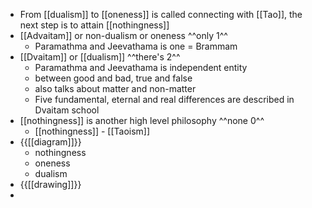 - From [[dualism]] to [[oneness]] is called connecting with [[Tao]], the next step is to attain [[nothingness]]
- [[Advaitam]] or non-dualism or oneness ^^only 1^^
    - Paramathma and Jeevathama is one = Brammam
- [[Dvaitam]] or [[dualism]] ^^there's 2^^
    - Paramathma and Jeevathama is independent entity
    - between good and bad, true and false
    - also talks about matter and non-matter
    - Five fundamental, eternal and real differences are described in Dvaitam school
- [[nothingness]] is another high level philosophy ^^none 0^^
    - [[nothingness]] - [[Taoism]]
- {{[[diagram]]}}
    - nothingness
    - oneness
    - dualism
- {{[[drawing]]}}
- 
